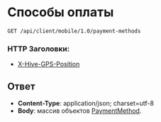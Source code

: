 # Способы оплаты

`GET /api/client/mobile/1.0/payment-methods`

### HTTP Заголовки:
* [X-Hive-GPS-Position](http_headers.md)

## Ответ

* **Content-Type**: application/json; charset=utf-8
* **Body**: массив объектов [PaymentMethod](objects.md#PaymentMethod-fields).

